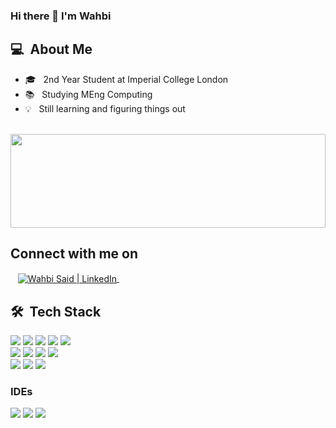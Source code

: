 ### Hi there 👋 I'm Wahbi
<table style="width:100%">
      <h2> 💻 &nbsp;About Me </h2>
       <ul>
        <li>🎓 &nbsp; 2nd Year Student at Imperial College London</li>
        <li>📚 &nbsp; Studying MEng Computing</li>
        <li>💡 &nbsp; Still learning and figuring things out</li>
       </ul>
       <p align="center">
         <br>
        <img height="150em" width="100%"src="https://github-readme-stats-eight-theta.vercel.app/api?username=wahbzx&show_icons=true&theme=algolia&include_all_commits=true&count_private=true"/>
        </p>
      <h2><b>Connect with me on</b></h2>
      </a> &nbsp;&nbsp;
      <a href="https://www.linkedin.com/wahbisaid/" >
      <img align="center" alt="Wahbi Said | LinkedIn" src="https://img.shields.io/badge/LinkedIn-0077B5?style=for-the-badge&logo=linkedin&logoColor=white" />
      </a> &nbsp;&nbsp;
      <br>
     <div>
     <h2> 🛠 &nbsp;Tech Stack</h2>
     <img src="https://img.shields.io/badge/-C-05122A?style=flat&logo=C"/>
     <img src="https://img.shields.io/badge/-C++-05122A?style=flat&logo=C%2B%2B"/>
     <img src="https://img.shields.io/badge/-Java-05122A?style=flat&logo=java"/>
     <img src="https://img.shields.io/badge/-Python-05122A?style=flat&logo=python"/>
     <img src="https://img.shields.io/badge/-Haskell-05122A?style=flat&logo=haskell"/>
     <br>
     <img src="https://img.shields.io/badge/-HTML-05122A?style=flat&logo=HTML5"/>
     <img src="https://img.shields.io/badge/-CSS-05122A?style=flat&logo=CSS3"/>
     <img src="https://img.shields.io/badge/-JavaScript-05122A?style=flat&logo=javascript"/>
     <img src="https://img.shields.io/badge/-React-05122A?style=flat&logo=react"/>
     <br>
     <img src="https://img.shields.io/badge/-Git-05122A?style=flat&logo=git"/>
     <img src="https://img.shields.io/badge/-Github-05122A?style=flat&logo=github"/>
     <img src="https://img.shields.io/badge/-Gitlab-05122A?style=flat&logo=gitlab"/>
     <br>
     <h3>IDEs</h3>
     <img src="https://img.shields.io/badge/-IntelliJ-05122A?style=flat&logo=intellijidea"/>
     <img src="https://img.shields.io/badge/-Vim-05122A?style=flat&logo=vim"/>
     <img src="https://img.shields.io/badge/-Visual%20Studio%20Code-05122A?style=flat&logo=visual-studio-code&logoColor=007ACC"/>
  </div>
</table>

